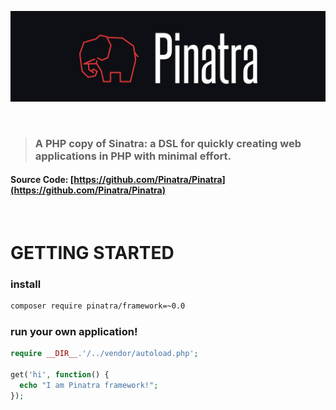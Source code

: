 ![logo](./assets/Pinatra.jpg)

<br>

> ### A PHP copy of Sinatra: a DSL for quickly creating web applications in PHP with minimal effort.

#### Source Code: [https://github.com/Pinatra/Pinatra](https://github.com/Pinatra/Pinatra)

<br>

# GETTING STARTED

### install

```bash
composer require pinatra/framework=~0.0
```

### run your own application!

```php
require __DIR__.'/../vendor/autoload.php';

get('hi', function() {
  echo "I am Pinatra framework!";
});
```